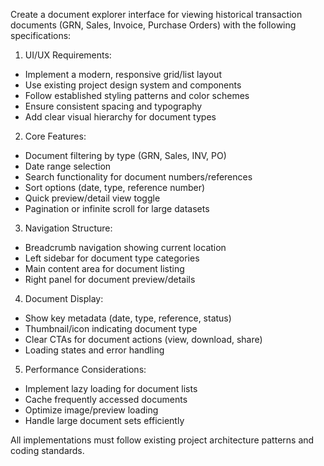 Create a document explorer interface for viewing historical transaction documents (GRN, Sales, Invoice, Purchase Orders) with the following specifications:

1. UI/UX Requirements:
- Implement a modern, responsive grid/list layout
- Use existing project design system and components
- Follow established styling patterns and color schemes
- Ensure consistent spacing and typography
- Add clear visual hierarchy for document types

2. Core Features:
- Document filtering by type (GRN, Sales, INV, PO)
- Date range selection
- Search functionality for document numbers/references
- Sort options (date, type, reference number)
- Quick preview/detail view toggle
- Pagination or infinite scroll for large datasets

3. Navigation Structure:
- Breadcrumb navigation showing current location
- Left sidebar for document type categories
- Main content area for document listing
- Right panel for document preview/details

4. Document Display:
- Show key metadata (date, type, reference, status)
- Thumbnail/icon indicating document type
- Clear CTAs for document actions (view, download, share)
- Loading states and error handling

5. Performance Considerations:
- Implement lazy loading for document lists
- Cache frequently accessed documents
- Optimize image/preview loading
- Handle large document sets efficiently

All implementations must follow existing project architecture patterns and coding standards.